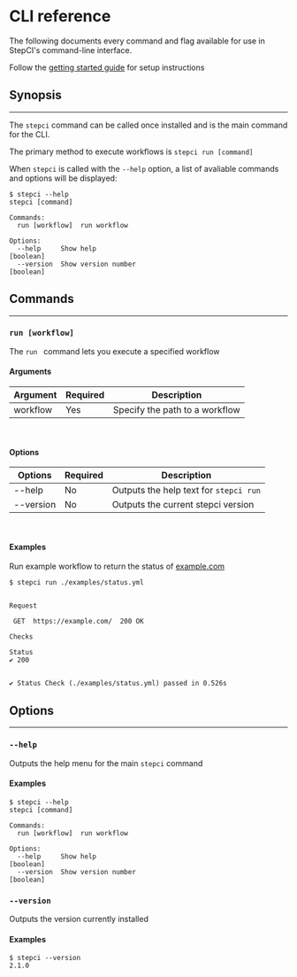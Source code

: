 # CLI reference
The following documents every command and flag available for use in StepCI's command-line interface.

Follow the [getting started guide](../get-started.md) for setup instructions

## Synopsis
---
The `stepci` command can be called once installed and is the main command for the CLI.

The primary method to execute workflows is `stepci run [command]`

When `stepci` is called with the `--help` option, a list of avaliable commands and options will be displayed:
```console
$ stepci --help
stepci [command]

Commands:
  run [workflow]  run workflow

Options:
  --help     Show help                                                 [boolean]
  --version  Show version number                                       [boolean]
  ```

## Commands
---
### `run [workflow]`
The `run ` command lets you execute a specified workflow

#### **Arguments**
| Argument | Required | Description |
|-|-|-|
| workflow | Yes | Specify the path to a workflow |
<br>

#### **Options**
| Options | Required | Description |
|-|-|-|
| --help | No | Outputs the help text for `stepci run` |
| --version | No | Outputs the current stepci version |
<br>

#### **Examples**
Run example workflow to return the status of [example.com](https://example.com)
```console
$ stepci run ./examples/status.yml


Request

 GET  https://example.com/  200 OK 

Checks

Status
✔ 200


✔ Status Check (./examples/status.yml) passed in 0.526s
```

## Options
---
### `--help`
Outputs the help menu for the main `stepci` command

#### **Examples**
```console
$ stepci --help
stepci [command]

Commands:
  run [workflow]  run workflow

Options:
  --help     Show help                                                 [boolean]
  --version  Show version number                                       [boolean]
```

### `--version`
Outputs the version currently installed

#### **Examples**
```console
$ stepci --version
2.1.0
```
